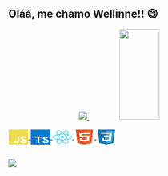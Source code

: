 <h2>Oláá, me chamo Wellinne!! 😄</h2>
<div align="center">
  <a href="https://github.com/Wellinne">
  <img height="180em" src="https://github-readme-stats.vercel.app/api?username=Wellinne&show_icons=true&theme=material-palenight&include_all_commits=true&count_private=true"/>
  <img width="40%" height="180em" src="https://github-readme-stats.vercel.app/api/top-langs/?username=Wellinne&layout=compact&langs_count=7&theme=material-palenight"/>
</div>
<div style="display: inline_block"><br>
  <img align="center" alt="Wellinne-Js" height="30" width="40" src="https://raw.githubusercontent.com/devicons/devicon/master/icons/javascript/javascript-plain.svg">
  <img align="center" alt="Wellinne-Ts" height="30" width="40" src="https://raw.githubusercontent.com/devicons/devicon/master/icons/typescript/typescript-plain.svg">
  <img align="center" alt="Wellinne-React" height="30" width="40" src="https://raw.githubusercontent.com/devicons/devicon/master/icons/react/react-original.svg">
  <img align="center" alt="Wellinne-HTML" height="30" width="40" src="https://raw.githubusercontent.com/devicons/devicon/master/icons/html5/html5-original.svg">
  <img align="center" alt="Wellinne-CSS" height="30" width="40" src="https://raw.githubusercontent.com/devicons/devicon/master/icons/css3/css3-original.svg">
</div>
 
 ##
 
<div style="display: flex"> 
  <a href="https://www.linkedin.com/in/wellinne-nascimento/" target="_blank"><img src="https://img.shields.io/badge/-LinkedIn-%230077B5?style=for-the-badge&logo=linkedin&logoColor=white" target="_blank"></a> 
</div>
